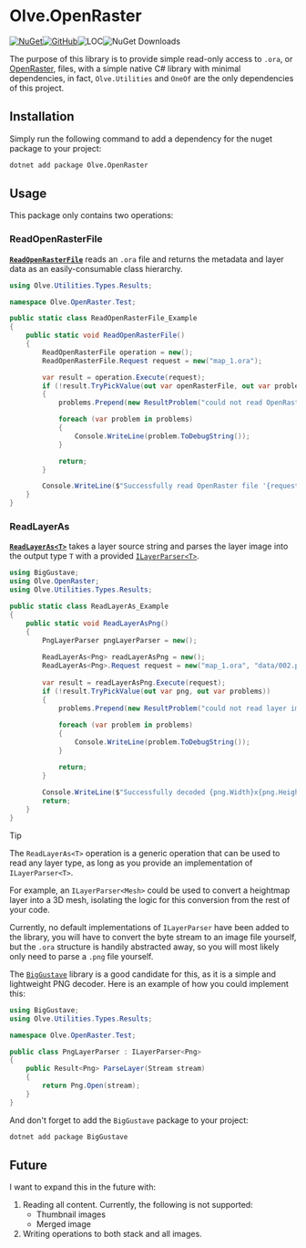 # Olve.OpenRaster

[![NuGet](https://img.shields.io/nuget/v/Olve.OpenRaster?logo=nuget)](https://www.nuget.org/packages/Olve.OpenRaster)[![GitHub](https://img.shields.io/github/license/OliverVea/Olve.OpenRaster)](LICENSE)![LOC](https://img.shields.io/endpoint?url=https%3A%2F%2Fghloc.vercel.app%2Fapi%2FOliverVea%2FOlve.OpenRaster%2Fbadge)![NuGet Downloads](https://img.shields.io/nuget/dt/Olve.OpenRaster)

The purpose of this library is to provide simple read-only access to `.ora`, or [OpenRaster](https://www.openraster.org/), files, with a simple native C# library with minimal dependencies, in fact, `Olve.Utilities` and `OneOf` are the only dependencies of this project.

## Installation

Simply run the following command to add a dependency for the nuget package to your project:

```bash
dotnet add package Olve.OpenRaster
```

## Usage

This package only contains two operations:

### ReadOpenRasterFile

[**`ReadOpenRasterFile`**](Olve.OpenRaster/Operations/ReadOpenRasterFile.cs) reads an `.ora` file and returns the metadata and layer data as an easily-consumable class hierarchy.

```csharp
using Olve.Utilities.Types.Results;

namespace Olve.OpenRaster.Test;

public static class ReadOpenRasterFile_Example
{
    public static void ReadOpenRasterFile()
    {
        ReadOpenRasterFile operation = new();
        ReadOpenRasterFile.Request request = new("map_1.ora");

        var result = operation.Execute(request);
        if (!result.TryPickValue(out var openRasterFile, out var problems))
        {
            problems.Prepend(new ResultProblem("could not read OpenRaster file '{0}'", request.FilePath));

            foreach (var problem in problems)
            {
                Console.WriteLine(problem.ToDebugString());
            }

            return;
        }

        Console.WriteLine($"Successfully read OpenRaster file '{request.FilePath}' with {openRasterFile.Layers.Count} layers and {openRasterFile.Groups.Count} groups");
    }
}
```

### ReadLayerAs

[**`ReadLayerAs<T>`**](Olve.OpenRaster/Operations/ReadLayerAs.cs) takes a layer source string and parses the layer image into the output type `T` with a provided [`ILayerParser<T>`](Olve.OpenRaster/ILayerParser.cs).

```csharp
using BigGustave;
using Olve.OpenRaster;
using Olve.Utilities.Types.Results;

public static class ReadLayerAs_Example
{
    public static void ReadLayerAsPng()
    {
        PngLayerParser pngLayerParser = new();
        
        ReadLayerAs<Png> readLayerAsPng = new();
        ReadLayerAs<Png>.Request request = new("map_1.ora", "data/002.png", pngLayerParser);
        
        var result = readLayerAsPng.Execute(request);
        if (!result.TryPickValue(out var png, out var problems))
        {
            problems.Prepend(new ResultProblem("could not read layer image '{0}' in file '{1}'", request.LayerSource, request.FilePath));
            
            foreach (var problem in problems)
            {
                Console.WriteLine(problem.ToDebugString());
            }

            return;
        }
        
        Console.WriteLine($"Successfully decoded {png.Width}x{png.Height} PNG image");
        return;
    }
}
```

> [!TIP]
> The `ReadLayerAs<T>` operation is a generic operation that can be used to read any layer type, as long as you provide an implementation of `ILayerParser<T>`.
>
> For example, an `ILayerParser<Mesh>` could be used to convert a heightmap layer into a 3D mesh, isolating the logic for this conversion from the rest of your code.

Currently, no default implementations of `ILayerParser` have been added to the library, you will have to convert the byte stream to an image file yourself, but the `.ora` structure is handily abstracted away, so you will most likely only need to parse a `.png` file yourself.

The [`BigGustave`](https://github.com/EliotJones/BigGustave) library is a good candidate for this, as it is a simple and lightweight PNG decoder. Here is an example of how you could implement this:

```csharp
using BigGustave;
using Olve.Utilities.Types.Results;

namespace Olve.OpenRaster.Test;

public class PngLayerParser : ILayerParser<Png>
{
    public Result<Png> ParseLayer(Stream stream)
    {
        return Png.Open(stream);
    }
}
```

And don't forget to add the `BigGustave` package to your project:

```bash
dotnet add package BigGustave
```

## Future

I want to expand this in the future with:

1. Reading all content. Currently, the following is not supported:
    - Thumbnail images
    - Merged image
1. Writing operations to both stack and all images.
